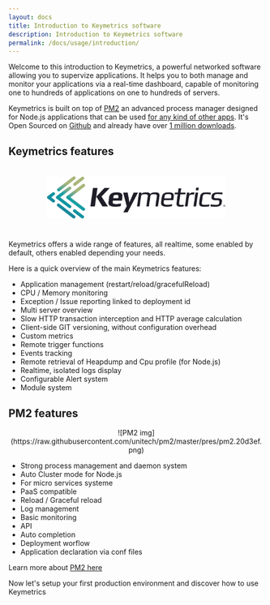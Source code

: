 ```yaml
---
layout: docs
title: Introduction to Keymetrics software
description: Introduction to Keymetrics software
permalink: /docs/usage/introduction/
---
```


Welcome to this introduction to Keymetrics, a powerful networked software allowing you to supervize applications. It helps you to both manage and monitor your applications via a real-time dashboard, capable of monitoring one to hundreds of applications on one to hundreds of servers.

Keymetrics is built on top of [PM2](http://pm2.keymetrics.io/) an advanced process manager designed for Node.js applications that can be used [for any kind of other apps](http://pm2.keymetrics.io/docs/usage/process-management/#start-any-process-type). It's Open Sourced on [Github](https://github.com/Unitech/PM2) and already have over [1 million downloads](http://npm-stat.com/charts.html?package=pm2).

## Keymetrics features

<center><img src="/images/keymetrics-black.png" alt="Keymetrics logo" style="width: 70%; margin-top: 20px; margin-bottom: 25px;"/></center>

Keymetrics offers a wide range of features, all realtime, some enabled by default, others enabled depending your needs.

Here is a quick overview of the main Keymetrics features:

- Application management (restart/reload/gracefulReload)
- CPU / Memory monitoring
- Exception / Issue reporting linked to deployment id
- Multi server overview
- Slow HTTP transaction interception and HTTP average calculation
- Client-side GIT versioning, without configuration overhead
- Custom metrics
- Remote trigger functions
- Events tracking
- Remote retrieval of Heapdump and Cpu profile (for Node.js)
- Realtime, isolated logs display
- Configurable Alert system
- Module system

## PM2 features

<center>![PM2 img](https://raw.githubusercontent.com/unitech/pm2/master/pres/pm2.20d3ef.png)</center>

- Strong process management and daemon system
- Auto Cluster mode for Node.js
- For micro services systeme
- PaaS compatible
- Reload / Graceful reload
- Log management
- Basic monitoring
- API
- Auto completion
- Deployment worflow
- Application declaration via conf files

Learn more about [PM2 here](http://pm2.keymetrics.io/)

Now let's setup your first production environment and discover how to use Keymetrics
